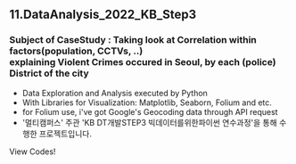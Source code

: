 ## 11.DataAnalysis_2022_KB_Step3
### Subject of CaseStudy : Taking look at Correlation within factors(population, CCTVs, ..) <br> explaining Violent Crimes occured in Seoul, by each (police) District of the city
  - Data Exploration and Analysis executed by Python
  - With Libraries for Visualization: Matplotlib, Seaborn, Folium and etc.
  - for Folium use, i've got Google's Geocoding data through API request
  - '멀티캠퍼스' 주관 'KB DT개발STEP3 빅데이터를위한파이썬 연수과정'을 통해 수행한 프로젝트입니다.


View Codes!
